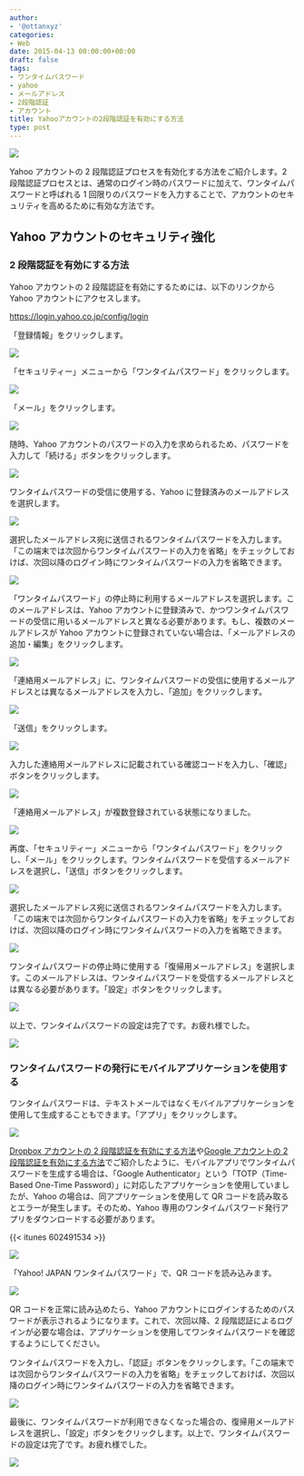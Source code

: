 ```yaml
---
author:
- '@ottanxyz'
categories:
- Web
date: 2015-04-13 00:00:00+00:00
draft: false
tags:
- ワンタイムパスワード
- yahoo
- メールアドレス
- 2段階認証
- アカウント
title: Yahooアカウントの2段階認証を有効にする方法
type: post
---
```


![](150408-5524f0a080cb1.png)

Yahoo アカウントの 2 段階認証プロセスを有効化する方法をご紹介します。2 段階認証プロセスとは、通常のログイン時のパスワードに加えて、ワンタイムパスワードと呼ばれる 1 回限りのパスワードを入力することで、アカウントのセキュリティを高めるために有効な方法です。

## Yahoo アカウントのセキュリティ強化

### 2 段階認証を有効にする方法

Yahoo アカウントの 2 段階認証を有効にするためには、以下のリンクから Yahoo アカウントにアクセスします。

https://login.yahoo.co.jp/config/login

「登録情報」をクリックします。

![](150408-5524f0a29f134.png)

「セキュリティー」メニューから「ワンタイムパスワード」をクリックします。

![](150408-5524f0a4b6462.png)

「メール」をクリックします。

![](150408-5524f0a62503a.png)

随時、Yahoo アカウントのパスワードの入力を求められるため、パスワードを入力して「続ける」ボタンをクリックします。

![](150408-5524f0a864fc6.png)

ワンタイムパスワードの受信に使用する、Yahoo に登録済みのメールアドレスを選択します。

![](150410-5527a372aa5bd.png)

選択したメールアドレス宛に送信されるワンタイムパスワードを入力します。「この端末では次回からワンタイムパスワードの入力を省略」をチェックしておけば、次回以降のログイン時にワンタイムパスワードの入力を省略できます。

![](150410-5527a374892b6.png)

「ワンタイムパスワード」の停止時に利用するメールアドレスを選択します。このメールアドレスは、Yahoo アカウントに登録済みで、かつワンタイムパスワードの受信に用いるメールアドレスと異なる必要があります。もし、複数のメールアドレスが Yahoo アカウントに登録されていない場合は、「メールアドレスの追加・編集」をクリックします。

![](150410-5527a3765c7ce.png)

「連絡用メールアドレス」に、ワンタイムパスワードの受信に使用するメールアドレスとは異なるメールアドレスを入力し、「追加」をクリックします。

![](150410-5527a37834b2f.png)

「送信」をクリックします。

![](150410-5527a379bbb73.png)

入力した連絡用メールアドレスに記載されている確認コードを入力し、「確認」ボタンをクリックします。

![](150410-5527a37b78950.png)

「連絡用メールアドレス」が複数登録されている状態になりました。

![](150410-5527a37d74316.png)

再度、「セキュリティー」メニューから「ワンタイムパスワード」をクリックし、「メール」をクリックします。ワンタイムパスワードを受信するメールアドレスを選択し、「送信」ボタンをクリックします。

![](150410-5527a37f47471.png)

選択したメールアドレス宛に送信されるワンタイムパスワードを入力します。「この端末では次回からワンタイムパスワードの入力を省略」をチェックしておけば、次回以降のログイン時にワンタイムパスワードの入力を省略できます。

![](150410-5527a38120b58.png)

ワンタイムパスワードの停止時に使用する「復帰用メールアドレス」を選択します。このメールアドレスは、ワンタイムパスワードを受信するメールアドレスとは異なる必要があります。「設定」ボタンをクリックします。

![](150410-5527a3830d6d6.png)

以上で、ワンタイムパスワードの設定は完了です。お疲れ様でした。

![](150410-5527a384c600e.png)

### ワンタイムパスワードの発行にモバイルアプリケーションを使用する

ワンタイムパスワードは、テキストメールではなくモバイルアプリケーションを使用して生成することもできます。「アプリ」をクリックします。

![](150408-5524f0a62503a.png)

[Dropbox アカウントの 2 段階認証を有効にする方法](/posts/2015/04/dropbox-two-step-authentication-929/)や[Google アカウントの 2 段階認証を有効にする方法](/posts/2015/04/google-two-step-authentication-890/)でご紹介したように、モバイルアプリでワンタイムパスワードを生成する場合は、「Google Authenticator」という「TOTP（Time-Based One-Time Password）」に対応したアプリケーションを使用していましたが、Yahoo の場合は、同アプリケーションを使用して QR コードを読み取るとエラーが発生します。そのため、Yahoo 専用のワンタイムパスワード発行アプリをダウンロードする必要があります。

{{< itunes 602491534 >}}

![](150410-5527a8aee14ba.png)

「Yahoo! JAPAN ワンタイムパスワード」で、QR コードを読み込みます。

![](150410-5527a8b08bd9f.png)

QR コードを正常に読み込めたら、Yahoo アカウントにログインするためのパスワードが表示されるようになります。これで、次回以降、2 段階認証によるログインが必要な場合は、アプリケーションを使用してワンタイムパスワードを確認するようにしてください。

ワンタイムパスワードを入力し、「認証」ボタンをクリックします。「この端末では次回からワンタイムパスワードの入力を省略」をチェックしておけば、次回以降のログイン時にワンタイムパスワードの入力を省略できます。

![](150410-5527a8b2381d6.png)

最後に、ワンタイムパスワードが利用できなくなった場合の、復帰用メールアドレスを選択し、「設定」ボタンをクリックします。以上で、ワンタイムパスワードの設定は完了です。お疲れ様でした。

![](150410-5527a8b3e5374.png)